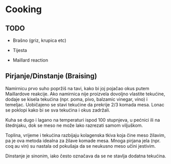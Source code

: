 # Cooking

## TODO

* Brašno (griz, krupica etc)
* Tijesta

* Maillard reaction

## Pirjanje/Dinstanje (Braising)

Namirnicu prvo suho popržiš na tavi, kako bi joj pojačao okus putem Maillardove reakcije. Ako namirnica nije proizvela dovoljno vlastite tekućine, dodaje se kisela tekućina (npr. poma, pivo, balzamic vinegar, vino) i temeljac. Uobičajeno se stavi tekućine da prekrije 2/3 komada mesa. Lonac se poklopi kako bi se sva tekućina i okus zadržali.

Kuha se dugo i lagano na temperaturi ispod 100 stupnjeva, u pećnici ili na štednjaku, dok se meso ne može lako razrezati samom viljuškom.

Toplina, vrijeme i tekućina razbijaju kolagenska tkiva koja čine meso žilavim, pa je ova metoda idealna za žilave komade mesa. Mnoga pirjana jela (npr. coq au vin) su nastala od pokušaja da se neukusno meso učini jestivim.

Dinstanje je sinonim, iako često označava da se ne stavlja dodatna tekućina.
